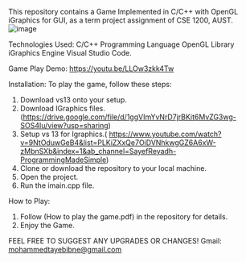 This repository contains a Game Implemented in C/C++ with OpenGL iGraphics for GUI, as a term project assignment of CSE 1200, AUST.
![image](https://github.com/user-attachments/assets/d4ed2c83-10dc-4837-a0ec-a5060b32e736)

Technologies Used:
C/C++ Programming Language
OpenGL Library
iGraphics Engine
Visual Studio Code.

Game Play Demo:
https://youtu.be/LLOw3zkk4Tw

Installation:
To play the game, follow these steps:

1) Download vs13 onto your setup.
2) Download IGraphics files.(https://drive.google.com/file/d/1ggVImYvNrD7jrBKit6MvZG3wg-SOS4Iu/view?usp=sharing)
3) Setup vs 13 for Igraphics.( https://www.youtube.com/watch?v=9NtOduwGeB4&list=PLKiZXxQe7OiDVNhkwgGZ6A6xW-zMbnSXb&index=1&ab_channel=SayefReyadh-ProgrammingMadeSimple)
4) Clone or download the repository to your local machine.
5) Open the project.
6) Run the imain.cpp file.
   
How to Play:

1) Follow (How to play the game.pdf) in the repository for details.
2) Enjoy the Game.


FEEL FREE TO SUGGEST ANY UPGRADES OR CHANGES!
Gmail: mohammedtayebibne@gmail.com

